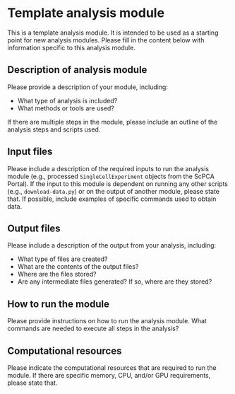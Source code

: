 # Template analysis module

This is a template analysis module.
It is intended to be used as a starting point for new analysis modules.
Please fill in the content below with information specific to this analysis module.

## Description of analysis module

Please provide a description of your module, including:

- What type of analysis is included?
- What methods or tools are used?

If there are multiple steps in the module, please include an outline of the analysis steps and scripts used.

## Input files

Please include a description of the required inputs to run the analysis module (e.g., processed `SingleCellExperiment` objects from the ScPCA Portal).
If the input to this module is dependent on running any other scripts (e.g., `download-data.py`) or on the output of another module, please state that.
If possible, include examples of specific commands used to obtain data.

## Output files

Please include a description of the output from your analysis, including:

- What type of files are created?
- What are the contents of the output files?
- Where are the files stored?
- Are any intermediate files generated?
If so, where are they stored?

## How to run the module

Please provide instructions on how to run the analysis module.
What commands are needed to execute all steps in the analysis?

## Computational resources

Please indicate the computational resources that are required to run the module.
If there are specific memory, CPU, and/or GPU requirements, please state that.

